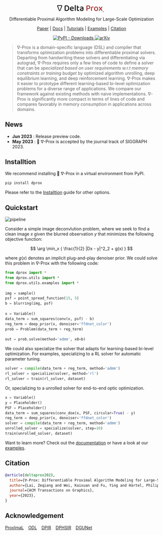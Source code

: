 <p align="center">
<a href="https://light.princeton.edu/publication/delta_prox/">
    <img src="docs/source/_static/logo.svg" alt="" width="30%">
<!--     <img src="https://github.com/princeton-computational-imaging/Delta-Prox/assets/26198430/9c4d10a2-7d15-4f25-83b7-c94b442a8347" alt="" width="30%"> -->
    </a> &ensp; 
</p>



<p align="center">
Differentiable Proximal Algorithm Modeling for Large-Scale Optimization
</p>

<p align="center">
<!-- <a href="">Project Page</a> | -->
<a href="#">Paper</a> |
<a href="https://deltaprox.readthedocs.io/">Docs</a> |
<a href="https://github.com/Zeqiang-Lai/DeltaProx/tree/master/tutorials">Tutorials</a> |
<a href="https://github.com/Zeqiang-Lai/DeltaProx/tree/master/examples">Examples</a> |
<a href="https://github.com/Zeqiang-Lai/DeltaProx#citation">Citation</a> 
</p>

<p align="center">
    <a href="[https://pypi.org/project/dprox/](https://pypi.org/project/dprox/)">
        <img alt="PyPI - Downloads" src="https://img.shields.io/pypi/v/dprox">
    </a>
    <a href="[https://pypi.org/project/auto-gptq/](https://arxiv.org/abs/2207.02849)">
        <img alt="arXiv" src="https://img.shields.io/badge/arXiv-2207.02489-b31b1b.svg">
    </a>
</p>

<!-- <a href="https://pypi.org/project/dprox/">![Version](https://img.shields.io/pypi/v/dprox)</a> -->
<!-- <a href="https://arxiv.org/abs/2207.02849">![arXiv](https://img.shields.io/badge/arXiv-2207.02489-b31b1b.svg)</a> -->



> $\nabla$-Prox is a domain-specific language (DSL) and compiler that transforms optimization problems into differentiable proximal solvers. Departing from handwriting these solvers and differentiating via autograd, $\nabla$-Prox requires only a few lines of code to define a solver that can be *specialized based on user requirements w.r.t memory constraints or training budget* by optimized algorithm unrolling, deep equilibrium learning, and deep reinforcement learning. $\nabla$-Prox makes it easier to prototype different learning-based bi-level optimization problems for a diverse range of applications. We compare our framework against existing methods with naive implementations. $\nabla$-Prox is significantly more compact in terms of lines of code and compares favorably in memory consumption in applications across domains.

## News


- **Jun 2023** :  Release preview code.
- **May 2023** : 🎉 $\nabla$-Prox is accepted by the journal track of SIGGRAPH 2023.

## Installtion

We recommend installing 🍕 $\nabla$-Prox in a virtual environment from PyPI.

```bash
pip install dprox
```

Please refer to the [Installtion]() guide for other options.

## Quickstart
<!-- ![pipeline](https://github.com/princeton-computational-imaging/Delta-Prox/assets/26198430/544a0972-f911-4976-8228-a5aa6de319c8) -->
![pipeline](https://github.com/princeton-computational-imaging/Delta-Prox/assets/26198430/cef78eb6-e2c4-4c23-92f7-a1ab0ae40462)


Consider a simple image deconvlution problem, where we seek to find a clean image $x$ given the blurred observation $y$ that minimizes the following objective function:

$$
\arg \min_x { \frac{1}{2} |Dx - y|^2_2 + g(x) }
$$

where $g(x)$ denotes an implicit plug-and-play denoiser prior. We could solve this problem in ∇-Prox with the following code: 

```python
from dprox import *
from dprox.utils import *
from dprox.utils.examples import *

img = sample()
psf = point_spread_function(15, 5)
b = blurring(img, psf)

x = Variable()
data_term = sum_squares(conv(x, psf) - b)
reg_term = deep_prior(x, denoiser='ffdnet_color')
prob = Problem(data_term + reg_term)

out = prob.solve(method='admm', x0=b)
```

We could also specialize the solver that adapts for learning-based bi-level optimization. 
For examples, specializing to a RL solver for automatic parameter tuning.

```python
solver = compile(data_term + reg_term, method='admm')
rl_solver = specialize(solver, method='rl')
rl_solver = train(rl_solver, dataset)
```

Or, specializing to a unrolled solver for end-to-end optic optimization.

```python
x = Variable()
y = Placeholder()
PSF = Placeholder()
data_term = sum_squares(conv_doe(x, PSF, circular=True) - y)
reg_term = deep_prior(x, denoiser='ffdnet_color')
solver = compile(data_term + reg_term, method='admm')
unrolled_solver = specialize(solver, step=10)
train(unrolled_solver, dataset)
```

Want to learn more? Check out the [documentation]() or have a look at our [examples]().

## Citation

```bibtex
@article{deltaprox2023,
  title={∇-Prox: Differentiable Proximal Algorithm Modeling for Large-Scale Optimization},
  author={Lai, Zeqiang and Wei, Kaixuan and Fu, Ying and Härtel, Philipp and Heide, Felix},
  journal={ACM Transactions on Graphics},
  year={2023},
}
```

## Acknowledgement

[ProxImaL](https://github.com/comp-imaging/ProxImaL) &ensp; [ODL](https://github.com/odlgroup/odl) &ensp; [DPIR](https://github.com/cszn/DPIR) &ensp; [DPHSIR](https://github.com/Zeqiang-Lai/DPHSIR) &ensp; [DGUNet](https://github.com/MC-E/Deep-Generalized-Unfolding-Networks-for-Image-Restoration)
